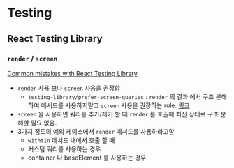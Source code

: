 # Testing

## React Testing Library

### `render` / `screen`

[Common mistakes with React Testing Library](https://seongry.github.io/2021/06-20-common-mistakes-with-rty/)

- `render` 사용 보다 `screen` 사용을 권장함
  - `testing-library/prefer-screen-queries` : `render` 의 결과 에서 구조 분해하여 메서드를 사용하지말고 `screen` 사용을 권장하는 rule. [링크](https://github.com/testing-library/eslint-plugin-testing-library/blob/main/docs/rules/prefer-screen-queries.md)
- `screen` 을 사용하면 쿼리를 추가/제거 할 때 `render` 를 호출해 최신 상태로 구조 분해할 필요 없음.
- 3가지 정도의 예외 케이스에서 `render` 메서드를 사용하라고함
  - `withtin` 메서드 내에서 호출 할 때
  - 커스텀 쿼리를 사용하는 경우
  - container 나 baseElement 를 사용하는 경우
